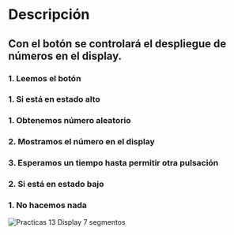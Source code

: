# Descripción
## Con el botón se controlará el despliegue de números en el display.
### 1. Leemos el botón
  ### 1. Si está en estado alto
   ### 1. Obtenemos número aleatorio
   ### 2. Mostramos el número en el display
   ### 3. Esperamos un tiempo hasta permitir otra pulsación
### 2. Si está en estado bajo
  ### 1. No hacemos nada

![Practicas 13 Display 7 segmentos]()
